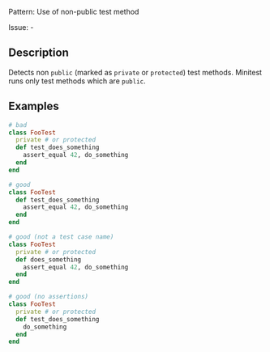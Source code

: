 Pattern: Use of non-public test method

Issue: -

## Description

Detects non `public` (marked as `private` or `protected`) test methods.
Minitest runs only test methods which are `public`.

## Examples

``` ruby
# bad
class FooTest
  private # or protected
  def test_does_something
    assert_equal 42, do_something
  end
end

# good
class FooTest
  def test_does_something
    assert_equal 42, do_something
  end
end

# good (not a test case name)
class FooTest
  private # or protected
  def does_something
    assert_equal 42, do_something
  end
end

# good (no assertions)
class FooTest
  private # or protected
  def test_does_something
    do_something
  end
end
```